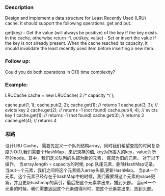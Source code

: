 ### Description
Design and implement a data structure for Least Recently Used (LRU) cache. It should support the following operations: get and put.

get(key) - Get the value (will always be positive) of the key if the key exists in the cache, otherwise return -1.
put(key, value) - Set or insert the value if the key is not already present. When the cache reached its capacity, it should invalidate the least recently used item before inserting a new item.

### Follow up:
Could you do both operations in O(1) time complexity?

### Example:

LRUCache cache = new LRUCache( 2 /* capacity */ );

cache.put(1, 1);
cache.put(2, 2);
cache.get(1);       // returns 1
cache.put(3, 3);    // evicts key 2
cache.get(2);       // returns -1 (not found)
cache.put(4, 4);    // evicts key 1
cache.get(1);       // returns -1 (not found)
cache.get(3);       // returns 3
cache.get(4);       // returns 4

### 思路
设计LRU Cache， 需要先定义一个队列结构array，同时我们希望查找的时间复杂度为O(1),我们需要个HashMap，来记录存的值, key为所插入的key，value为所存的node。其中，我们定义队列的头部为新的元素， 尾部为旧的元素。
对于以下操作，
当array.length = capacity的时候, pop 队尾元素，删除HashMap记录。
当put一个元素，我们之间将这个元素插入array头部,更新HashMap。
当put一个元素，这个元素已经存在于hashMap中的时候，我们需要将这个元素的value更新，并且更新hashmap的索引，最后把这个元素拿出来，插到头部。
当get一个元素的时候，我们需要返回这个元素值得同时，把这个元素拿出来，放到头部。